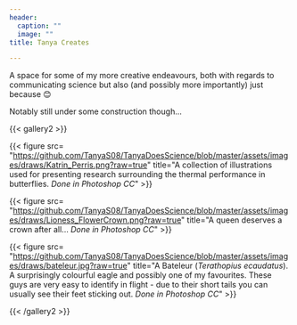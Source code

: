 ```yaml
---
header:
  caption: ""
  image: ""
title: Tanya Creates

---
```

A space for some of my more creative endeavours, both with regards to communicating science but also (and possibly more importantly) just because 😊

Notably still under some construction though...

{{< gallery2 >}}

{{< figure src= "https://github.com/TanyaS08/TanyaDoesScience/blob/master/assets/images/draws/Katrin_Perris.png?raw=true" title="A collection of illustrations used for presenting research surrounding the thermal performance in butterflies. *Done in Photoshop CC*" >}}

{{< figure src= "https://github.com/TanyaS08/TanyaDoesScience/blob/master/assets/images/draws/Lioness_FlowerCrown.png?raw=true" title="A queen deserves a crown after all... *Done in Photoshop CC*" >}}

{{< figure src= "https://github.com/TanyaS08/TanyaDoesScience/blob/master/assets/images/draws/bateleur.jpg?raw=true" title="A Bateleur (*Terathopius ecaudatus*). A surprisingly colourful eagle and possibly one of my favourites. These guys are very easy to identify in flight - due to their short tails you can usually see their feet sticking out. *Done in Photoshop CC*" >}}

{{< /gallery2 >}}
